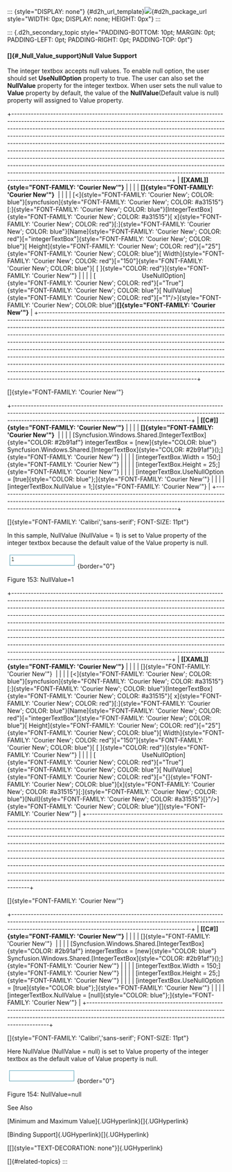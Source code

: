 ::: {style="DISPLAY: none"}
[](ms-xhelp:///?Id=d2h_url_template){#d2h_url_template}![](!package_url!){#d2h_package_url style="WIDTH: 0px; DISPLAY: none; HEIGHT: 0px"}
:::

::: {.d2h_secondary_topic style="PADDING-BOTTOM: 10pt; MARGIN: 0pt; PADDING-LEFT: 0pt; PADDING-RIGHT: 0pt; PADDING-TOP: 0pt"}
#### []{#_Null_Value_support}Null Value Support

The integer textbox accepts null values. To enable null option, the user should set **UseNullOption** property to true. The user can also set the **NullValue** property for the integer textbox. When user sets the null value to **Value** property by default, the value of the **NullValue**(Default value is null) property will assigned to Value property.

+---------------------------------------------------------------------------------------------------------------------------------------------------------------------------------------------------------------------------------------------------------------------------------------------------------------------------------------------------------------------------------------------------------------------------------------------------------------------------------------------------------------------------------------------------------------------------------------------------------------------------------------------------------------------------------------------------------------------------------------------------------------------------------------+
| **[\[XAML\]]{style="FONT-FAMILY: 'Courier New'"}**                                                                                                                                                                                                                                                                                                                                                                                                                                                                                                                                                                                                                                                                                                                                    |
|                                                                                                                                                                                                                                                                                                                                                                                                                                                                                                                                                                                                                                                                                                                                                                                       |
| **[]{style="FONT-FAMILY: 'Courier New'"}**                                                                                                                                                                                                                                                                                                                                                                                                                                                                                                                                                                                                                                                                                                                                            |
|                                                                                                                                                                                                                                                                                                                                                                                                                                                                                                                                                                                                                                                                                                                                                                                       |
| [\<]{style="FONT-FAMILY: 'Courier New'; COLOR: blue"}[syncfusion]{style="FONT-FAMILY: 'Courier New'; COLOR: #a31515"}[:]{style="FONT-FAMILY: 'Courier New'; COLOR: blue"}[IntegerTextBox]{style="FONT-FAMILY: 'Courier New'; COLOR: #a31515"}[ x]{style="FONT-FAMILY: 'Courier New'; COLOR: red"}[:]{style="FONT-FAMILY: 'Courier New'; COLOR: blue"}[Name]{style="FONT-FAMILY: 'Courier New'; COLOR: red"}[=\"integerTextBox\"]{style="FONT-FAMILY: 'Courier New'; COLOR: blue"}[ Height]{style="FONT-FAMILY: 'Courier New'; COLOR: red"}[=\"25\"]{style="FONT-FAMILY: 'Courier New'; COLOR: blue"}[ Width]{style="FONT-FAMILY: 'Courier New'; COLOR: red"}[=\"150\"]{style="FONT-FAMILY: 'Courier New'; COLOR: blue"}[ [ ]{style="COLOR: red"}]{style="FONT-FAMILY: 'Courier New'"} |
|                                                                                                                                                                                                                                                                                                                                                                                                                                                                                                                                                                                                                                                                                                                                                                                       |
| [                           UseNullOption]{style="FONT-FAMILY: 'Courier New'; COLOR: red"}[=\"True\"]{style="FONT-FAMILY: 'Courier New'; COLOR: blue"}[ NullValue]{style="FONT-FAMILY: 'Courier New'; COLOR: red"}[=\"1\"/\>]{style="FONT-FAMILY: 'Courier New'; COLOR: blue"}**[]{style="FONT-FAMILY: 'Courier New'"}**                                                                                                                                                                                                                                                                                                                                                                                                                                                              |
+---------------------------------------------------------------------------------------------------------------------------------------------------------------------------------------------------------------------------------------------------------------------------------------------------------------------------------------------------------------------------------------------------------------------------------------------------------------------------------------------------------------------------------------------------------------------------------------------------------------------------------------------------------------------------------------------------------------------------------------------------------------------------------------+

[]{style="FONT-FAMILY: 'Courier New'"} 

+----------------------------------------------------------------------------------------------------------------------------------------------------------------------------------------------------------------------------+
| **[\[C#\]]{style="FONT-FAMILY: 'Courier New'"}**                                                                                                                                                                           |
|                                                                                                                                                                                                                            |
| **[]{style="FONT-FAMILY: 'Courier New'"}**                                                                                                                                                                                 |
|                                                                                                                                                                                                                            |
| [Syncfusion.Windows.Shared.[IntegerTextBox]{style="COLOR: #2b91af"} integerTextBox = [new]{style="COLOR: blue"} Syncfusion.Windows.Shared.[IntegerTextBox]{style="COLOR: #2b91af"}();]{style="FONT-FAMILY: 'Courier New'"} |
|                                                                                                                                                                                                                            |
| [integerTextBox.Width = 150;]{style="FONT-FAMILY: 'Courier New'"}                                                                                                                                                          |
|                                                                                                                                                                                                                            |
| [integerTextBox.Height = 25;]{style="FONT-FAMILY: 'Courier New'"}                                                                                                                                                          |
|                                                                                                                                                                                                                            |
| [integerTextBox.UseNullOption = [true]{style="COLOR: blue"};]{style="FONT-FAMILY: 'Courier New'"}                                                                                                                          |
|                                                                                                                                                                                                                            |
| [integerTextBox.NullValue = 1;]{style="FONT-FAMILY: 'Courier New'"}                                                                                                                                                        |
+----------------------------------------------------------------------------------------------------------------------------------------------------------------------------------------------------------------------------+

[]{style="FONT-FAMILY: 'Calibri','sans-serif'; FONT-SIZE: 11pt"} 

In this sample, NullValue (NullValue = 1) is set to Value property of the integer textbox because the default value of the Value property is null.

![](../ImagesExt/image261_141.png){border="0"}

Figure 153: NullValue=1

+---------------------------------------------------------------------------------------------------------------------------------------------------------------------------------------------------------------------------------------------------------------------------------------------------------------------------------------------------------------------------------------------------------------------------------------------------------------------------------------------------------------------------------------------------------------------------------------------------------------------------------------------------------------------------------------------------------------------------------------------------------------------------------------+
| **[\[XAML\]]{style="FONT-FAMILY: 'Courier New'"}**                                                                                                                                                                                                                                                                                                                                                                                                                                                                                                                                                                                                                                                                                                                                    |
|                                                                                                                                                                                                                                                                                                                                                                                                                                                                                                                                                                                                                                                                                                                                                                                       |
| []{style="FONT-FAMILY: 'Courier New'"}                                                                                                                                                                                                                                                                                                                                                                                                                                                                                                                                                                                                                                                                                                                                                |
|                                                                                                                                                                                                                                                                                                                                                                                                                                                                                                                                                                                                                                                                                                                                                                                       |
| [\<]{style="FONT-FAMILY: 'Courier New'; COLOR: blue"}[syncfusion]{style="FONT-FAMILY: 'Courier New'; COLOR: #a31515"}[:]{style="FONT-FAMILY: 'Courier New'; COLOR: blue"}[IntegerTextBox]{style="FONT-FAMILY: 'Courier New'; COLOR: #a31515"}[ x]{style="FONT-FAMILY: 'Courier New'; COLOR: red"}[:]{style="FONT-FAMILY: 'Courier New'; COLOR: blue"}[Name]{style="FONT-FAMILY: 'Courier New'; COLOR: red"}[=\"integerTextBox\"]{style="FONT-FAMILY: 'Courier New'; COLOR: blue"}[ Height]{style="FONT-FAMILY: 'Courier New'; COLOR: red"}[=\"25\"]{style="FONT-FAMILY: 'Courier New'; COLOR: blue"}[ Width]{style="FONT-FAMILY: 'Courier New'; COLOR: red"}[=\"150\"]{style="FONT-FAMILY: 'Courier New'; COLOR: blue"}[ [ ]{style="COLOR: red"}]{style="FONT-FAMILY: 'Courier New'"} |
|                                                                                                                                                                                                                                                                                                                                                                                                                                                                                                                                                                                                                                                                                                                                                                                       |
| [                           UseNullOption]{style="FONT-FAMILY: 'Courier New'; COLOR: red"}[=\"True\"]{style="FONT-FAMILY: 'Courier New'; COLOR: blue"}[ NullValue]{style="FONT-FAMILY: 'Courier New'; COLOR: red"}[=\"{]{style="FONT-FAMILY: 'Courier New'; COLOR: blue"}[x]{style="FONT-FAMILY: 'Courier New'; COLOR: #a31515"}[:]{style="FONT-FAMILY: 'Courier New'; COLOR: blue"}[Null]{style="FONT-FAMILY: 'Courier New'; COLOR: #a31515"}[}\"/\>]{style="FONT-FAMILY: 'Courier New'; COLOR: blue"}[]{style="FONT-FAMILY: 'Courier New'"}                                                                                                                                                                                                                                         |
+---------------------------------------------------------------------------------------------------------------------------------------------------------------------------------------------------------------------------------------------------------------------------------------------------------------------------------------------------------------------------------------------------------------------------------------------------------------------------------------------------------------------------------------------------------------------------------------------------------------------------------------------------------------------------------------------------------------------------------------------------------------------------------------+

[]{style="FONT-FAMILY: 'Courier New'"} 

+----------------------------------------------------------------------------------------------------------------------------------------------------------------------------------------------------------------------------+
| **[\[C#\]]{style="FONT-FAMILY: 'Courier New'"}**                                                                                                                                                                           |
|                                                                                                                                                                                                                            |
| []{style="FONT-FAMILY: 'Courier New'"}                                                                                                                                                                                     |
|                                                                                                                                                                                                                            |
| [Syncfusion.Windows.Shared.[IntegerTextBox]{style="COLOR: #2b91af"} integerTextBox = [new]{style="COLOR: blue"} Syncfusion.Windows.Shared.[IntegerTextBox]{style="COLOR: #2b91af"}();]{style="FONT-FAMILY: 'Courier New'"} |
|                                                                                                                                                                                                                            |
| [integerTextBox.Width = 150;]{style="FONT-FAMILY: 'Courier New'"}                                                                                                                                                          |
|                                                                                                                                                                                                                            |
| [integerTextBox.Height = 25;]{style="FONT-FAMILY: 'Courier New'"}                                                                                                                                                          |
|                                                                                                                                                                                                                            |
| [integerTextBox.UseNullOption = [true]{style="COLOR: blue"};]{style="FONT-FAMILY: 'Courier New'"}                                                                                                                          |
|                                                                                                                                                                                                                            |
| [integerTextBox.NullValue = [null]{style="COLOR: blue"};]{style="FONT-FAMILY: 'Courier New'"}                                                                                                                              |
+----------------------------------------------------------------------------------------------------------------------------------------------------------------------------------------------------------------------------+

[]{style="FONT-FAMILY: 'Calibri','sans-serif'; FONT-SIZE: 11pt"} 

Here NullValue (NullValue = null) is set to Value property of the integer textbox as the default value of Value property is null.

![](../ImagesExt/image261_65.png){border="0"}

Figure 154: NullValue=null

See Also

[Minimum and Maximum Value]{.UGHyperlink}[]{.UGHyperlink}

[Binding Support]{.UGHyperlink}[]{.UGHyperlink}

[[]{style="TEXT-DECORATION: none"}]{.UGHyperlink} 

[]{#related-topics}
:::
